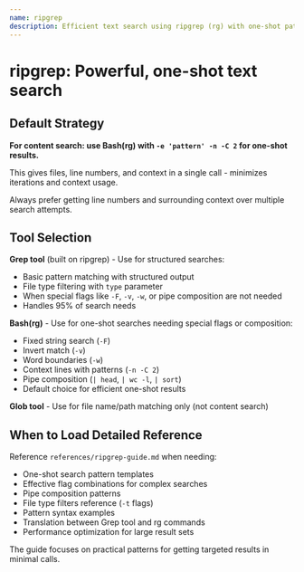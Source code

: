 ```yaml
---
name: ripgrep
description: Efficient text search using ripgrep (rg) with one-shot patterns that minimize iterations by getting files, line numbers, and context in a single call
---
```


# ripgrep: Powerful, one-shot text search

## Default Strategy

**For content search: use Bash(rg) with `-e 'pattern' -n -C 2` for one-shot results.**

This gives files, line numbers, and context in a single call - minimizes iterations and context usage.

Always prefer getting line numbers and surrounding context over multiple search attempts.

## Tool Selection

**Grep tool** (built on ripgrep) - Use for structured searches:
- Basic pattern matching with structured output
- File type filtering with `type` parameter
- When special flags like `-F`, `-v`, `-w`, or pipe composition are not needed
- Handles 95% of search needs

**Bash(rg)** - Use for one-shot searches needing special flags or composition:
- Fixed string search (`-F`)
- Invert match (`-v`)
- Word boundaries (`-w`)
- Context lines with patterns (`-n -C 2`)
- Pipe composition (`| head`, `| wc -l`, `| sort`)
- Default choice for efficient one-shot results

**Glob tool** - Use for file name/path matching only (not content search)

## When to Load Detailed Reference

Reference `references/ripgrep-guide.md` when needing:
- One-shot search pattern templates
- Effective flag combinations for complex searches
- Pipe composition patterns
- File type filters reference (`-t` flags)
- Pattern syntax examples
- Translation between Grep tool and rg commands
- Performance optimization for large result sets

The guide focuses on practical patterns for getting targeted results in minimal calls.
